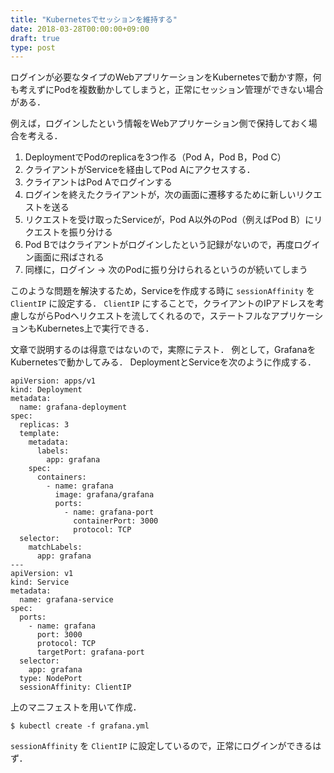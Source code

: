 ```yaml
---
title: "Kubernetesでセッションを維持する"
date: 2018-03-28T00:00:00+09:00
draft: true
type: post
---
```


ログインが必要なタイプのWebアプリケーションをKubernetesで動かす際，何も考えずにPodを複数動かしてしまうと，正常にセッション管理ができない場合がある．

例えば，ログインしたという情報をWebアプリケーション側で保持しておく場合を考える．
1. DeploymentでPodのreplicaを3つ作る（Pod A，Pod B，Pod C）
2. クライアントがServiceを経由してPod Aにアクセスする．
3. クライアントはPod Aでログインする
4. ログインを終えたクライアントが，次の画面に遷移するために新しいリクエストを送る
5. リクエストを受け取ったServiceが，Pod A以外のPod（例えばPod B）にリクエストを振り分ける
6. Pod Bではクライアントがログインしたという記録がないので，再度ログイン画面に飛ばされる
7. 同様に，ログイン -> 次のPodに振り分けられるというのが続いてしまう

このような問題を解決するため，Serviceを作成する時に `sessionAffinity` を `ClientIP` に設定する．
`ClientIP` にすることで，クライアントのIPアドレスを考慮しながらPodへリクエストを流してくれるので，ステートフルなアプリケーションもKubernetes上で実行できる．

文章で説明するのは得意ではないので，実際にテスト．
例として，GrafanaをKubernetesで動かしてみる．
DeploymentとServiceを次のように作成する．

    apiVersion: apps/v1
    kind: Deployment
    metadata:
      name: grafana-deployment
    spec:
      replicas: 3
      template:
        metadata:
          labels:
            app: grafana
        spec:
          containers:
            - name: grafana
              image: grafana/grafana
              ports:
                - name: grafana-port
                  containerPort: 3000
                  protocol: TCP
      selector:
        matchLabels:
          app: grafana
    ---
    apiVersion: v1
    kind: Service
    metadata:
      name: grafana-service
    spec:
      ports:
        - name: grafana
          port: 3000
          protocol: TCP
          targetPort: grafana-port
      selector:
        app: grafana
      type: NodePort
      sessionAffinity: ClientIP

上のマニフェストを用いて作成．

    $ kubectl create -f grafana.yml

`sessionAffinity` を `ClientIP` に設定しているので，正常にログインができるはず．
